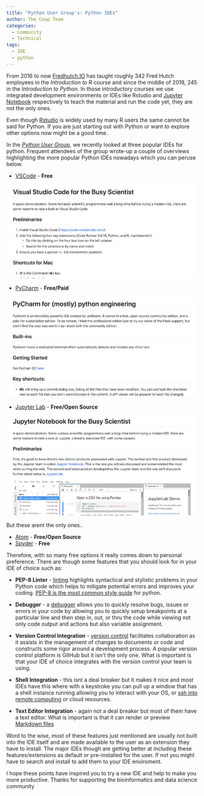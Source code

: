 ```yaml
---
title: "Python User Group's: Python IDEs"
author: The Coop Team 
categories:
  - Community
  - Technical
tags:
  - IDE
  - python
---
```


From 2016 to now [Fredhutch.IO](https://www.fredhutch.io/resources/) has taught roughly 342 Fred Hutch employees in the _Introduction to R_ course and since the middle of 2018, 245 in the _Introduction to Python_. In those introductory courses we use integrated development environments or IDEs like Rstudio and [Jupyter Notebook](https://jupyter.org/) respectively to teach the material and run the code yet, they are not the only ones. 

Even though [Rstudio](https://rstudio.com/) is widely used by many R users the same cannot be said for Python. If you are just starting out with Python or want to explore other options now might be a good time.

In the [_Python User Group_](https://sciwiki.fredhutch.org/scicomputing/reference_training/#community-groups), we recently looked at three popular IDEs for python. Frequent attendees of the group wrote-up a couple of overviews highlighting the more popular Python IDEs nowadays which you can peruse below.

- [VSCode](https://github.com/kmayerb/visual_studio_code_demo/blob/master/README.md) - **Free**

[![](/assets/Python-IDEs/2020-03-20-15-31-55.png)](https://github.com/kmayerb/visual_studio_code_demo/blob/master/README.md)

- [PyCharm](https://github.com/zyd14/pycharm_demo/blob/master/README.md) - **Free/Paid**

[![](/assets/Python-IDEs/2020-03-20-15-39-46.png)](https://github.com/zyd14/pycharm_demo/blob/master/README.md)

- [Jupyter Lab](https://github.com/Chilliwack/jupyter_demo/blob/master/README.md) - **Free/Open Source**

[![](/assets/Python-IDEs/2020-03-20-15-41-39.png)](https://github.com/Chilliwack/jupyter_demo/blob/master/README.md)

But these arent the only ones..

- [Atom](https://atom.io/) - **Free/Open Source**
- [Spyder](https://www.spyder-ide.org/) - **Free**

Therefore, with so many free options it really comes down to personal preference. There are though some features that you should look for in your IDE of choice such as:

- **PEP-8 Linter** - [linting](https://en.wikipedia.org/wiki/Lint_%28software%29) highlights syntactical and stylistic problems in your Python code which helps to mitigate potential errors and improves your coding. [PEP-8 is the most common style guide](https://www.python.org/dev/peps/pep-0008/) for python.

- **Debugger** - a [debugger](https://en.wikipedia.org/wiki/Debugger) allows you to quickly resolve bugs, issues or errors in your code by allowing you to quickly setup breakpoints at a particular line and then step in, out, or thru the code while viewing not only code output and actions but also variable assignment.

- **Version Control Integration** - [version control](https://en.wikipedia.org/wiki/Version_control) facilitates collaboration as it assists in the management of changes to documents or code and constructs some rigor around a development process. A popular version control platform is GitHub but it isn't the only one. What _is_ important is that your IDE of choice integrates with the version control your team is using.

- **Shell Integration** - this isnt a deal breaker but it makes it nice and most IDEs have this where with a keystroke you can pull up a window that has a shell instance running allowing you to interact with your OS, or [ssh into remote computing]((https://sciwiki.fredhutch.org/scicomputing/access_methods/#ssh-clients-for-remote-computing-resources)) or cloud resources.

- **Text Editor Integration** - again not a deal breaker but most of them have a text editor. What is important is that it can render or preview [Markdown files](https://sciwiki.fredhutch.org/compdemos/vscode_markdown_howto/) 

Word to the wise, most of these features just mentioned are usually not built into the IDE itself and are made available to the user as an extension they have to install. The major IDEs though are getting better at including these features/extensions as default or pre-installed for the user. If not you might have to search and install to add them to your IDE enviroment.

I hope these points have inspired you to try a new IDE and help to make you more productive. Thanks for supporting the bioinformatics and data science community


